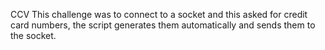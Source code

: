CCV
This challenge was to connect to a socket and this asked for credit card numbers, the script generates them automatically and sends them to the socket.
